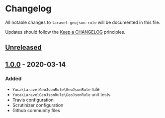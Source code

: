 # Changelog

All notable changes to `laravel-geojson-rule` will be documented in this file.

Updates should follow the [Keep a CHANGELOG](http://keepachangelog.com/) principles.

## [Unreleased]

## [1.0.0] - 2020-03-14

### Added
- `Yuca\LaravelGeoJsonRule\GeoJsonRule` rule
- `Yuca\LaravelGeoJsonRule\GeoJsonRule` unit tests
- Travis configuration
- Scrutinizer configuration
- Github community files

[Unreleased]: https://github.com/yuca/laravel-geojson-rule/compare/1.0.0...HEAD
[1.0.0]: https://github.com/yuca/laravel-geojson-rule/releases/tag/1.0.0
